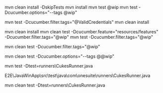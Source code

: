 mvn clean install -DskipTests
mvn install
mvn test
@wip
mvn test -Dcucumber.options="--tags @wip"

mvn test -Dcucumber.filter.tags="@ValidCredentials"
mvn clean install

mvn clean install
mvn clean test -Dcucumber.feature="resources/features" -Dcucumber.filter.tags="@wip"
mvn test -Dcucumber.filter.tags="@wip"

mvn clean test -Dcucumber.filter.tags="@wip"

mvn clean test -Dcucumber.options="--tags @@wip"


mvn test -Dtest=runners\CukesRunner.java

E2E\JavaWinApp\src\test\java\com\onesuite\runners\CukesRunner.java


mvn clean test -Dtest=runners\CukesRunner.java